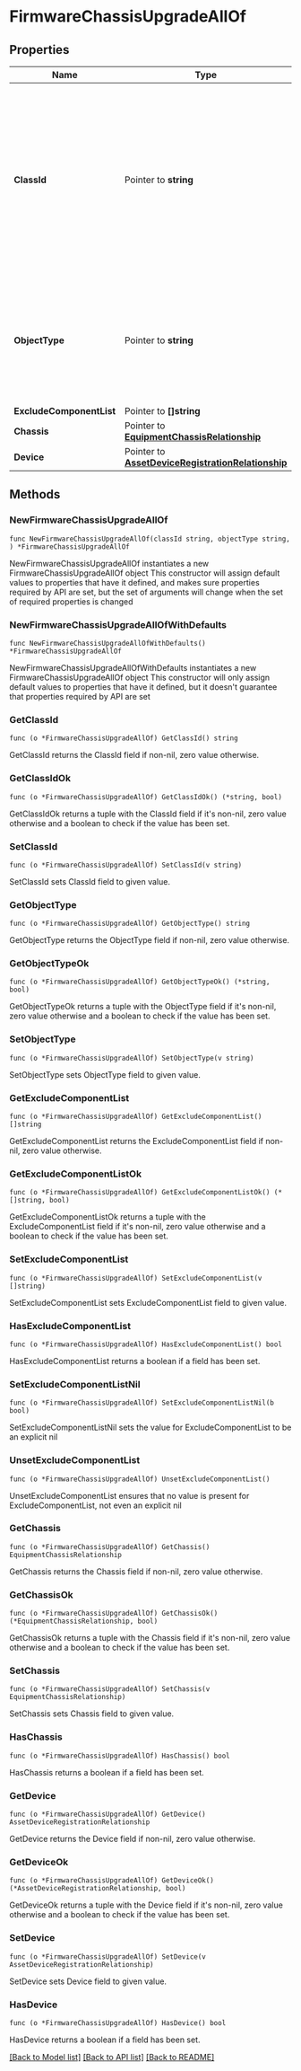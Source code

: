 # FirmwareChassisUpgradeAllOf

## Properties

Name | Type | Description | Notes
------------ | ------------- | ------------- | -------------
**ClassId** | Pointer to **string** | The fully-qualified name of the instantiated, concrete type. This property is used as a discriminator to identify the type of the payload when marshaling and unmarshaling data. | [default to "firmware.ChassisUpgrade"]
**ObjectType** | Pointer to **string** | The fully-qualified name of the instantiated, concrete type. The value should be the same as the &#39;ClassId&#39; property. | [default to "firmware.ChassisUpgrade"]
**ExcludeComponentList** | Pointer to **[]string** |  | [optional] 
**Chassis** | Pointer to [**EquipmentChassisRelationship**](EquipmentChassisRelationship.md) |  | [optional] 
**Device** | Pointer to [**AssetDeviceRegistrationRelationship**](AssetDeviceRegistrationRelationship.md) |  | [optional] 

## Methods

### NewFirmwareChassisUpgradeAllOf

`func NewFirmwareChassisUpgradeAllOf(classId string, objectType string, ) *FirmwareChassisUpgradeAllOf`

NewFirmwareChassisUpgradeAllOf instantiates a new FirmwareChassisUpgradeAllOf object
This constructor will assign default values to properties that have it defined,
and makes sure properties required by API are set, but the set of arguments
will change when the set of required properties is changed

### NewFirmwareChassisUpgradeAllOfWithDefaults

`func NewFirmwareChassisUpgradeAllOfWithDefaults() *FirmwareChassisUpgradeAllOf`

NewFirmwareChassisUpgradeAllOfWithDefaults instantiates a new FirmwareChassisUpgradeAllOf object
This constructor will only assign default values to properties that have it defined,
but it doesn't guarantee that properties required by API are set

### GetClassId

`func (o *FirmwareChassisUpgradeAllOf) GetClassId() string`

GetClassId returns the ClassId field if non-nil, zero value otherwise.

### GetClassIdOk

`func (o *FirmwareChassisUpgradeAllOf) GetClassIdOk() (*string, bool)`

GetClassIdOk returns a tuple with the ClassId field if it's non-nil, zero value otherwise
and a boolean to check if the value has been set.

### SetClassId

`func (o *FirmwareChassisUpgradeAllOf) SetClassId(v string)`

SetClassId sets ClassId field to given value.


### GetObjectType

`func (o *FirmwareChassisUpgradeAllOf) GetObjectType() string`

GetObjectType returns the ObjectType field if non-nil, zero value otherwise.

### GetObjectTypeOk

`func (o *FirmwareChassisUpgradeAllOf) GetObjectTypeOk() (*string, bool)`

GetObjectTypeOk returns a tuple with the ObjectType field if it's non-nil, zero value otherwise
and a boolean to check if the value has been set.

### SetObjectType

`func (o *FirmwareChassisUpgradeAllOf) SetObjectType(v string)`

SetObjectType sets ObjectType field to given value.


### GetExcludeComponentList

`func (o *FirmwareChassisUpgradeAllOf) GetExcludeComponentList() []string`

GetExcludeComponentList returns the ExcludeComponentList field if non-nil, zero value otherwise.

### GetExcludeComponentListOk

`func (o *FirmwareChassisUpgradeAllOf) GetExcludeComponentListOk() (*[]string, bool)`

GetExcludeComponentListOk returns a tuple with the ExcludeComponentList field if it's non-nil, zero value otherwise
and a boolean to check if the value has been set.

### SetExcludeComponentList

`func (o *FirmwareChassisUpgradeAllOf) SetExcludeComponentList(v []string)`

SetExcludeComponentList sets ExcludeComponentList field to given value.

### HasExcludeComponentList

`func (o *FirmwareChassisUpgradeAllOf) HasExcludeComponentList() bool`

HasExcludeComponentList returns a boolean if a field has been set.

### SetExcludeComponentListNil

`func (o *FirmwareChassisUpgradeAllOf) SetExcludeComponentListNil(b bool)`

 SetExcludeComponentListNil sets the value for ExcludeComponentList to be an explicit nil

### UnsetExcludeComponentList
`func (o *FirmwareChassisUpgradeAllOf) UnsetExcludeComponentList()`

UnsetExcludeComponentList ensures that no value is present for ExcludeComponentList, not even an explicit nil
### GetChassis

`func (o *FirmwareChassisUpgradeAllOf) GetChassis() EquipmentChassisRelationship`

GetChassis returns the Chassis field if non-nil, zero value otherwise.

### GetChassisOk

`func (o *FirmwareChassisUpgradeAllOf) GetChassisOk() (*EquipmentChassisRelationship, bool)`

GetChassisOk returns a tuple with the Chassis field if it's non-nil, zero value otherwise
and a boolean to check if the value has been set.

### SetChassis

`func (o *FirmwareChassisUpgradeAllOf) SetChassis(v EquipmentChassisRelationship)`

SetChassis sets Chassis field to given value.

### HasChassis

`func (o *FirmwareChassisUpgradeAllOf) HasChassis() bool`

HasChassis returns a boolean if a field has been set.

### GetDevice

`func (o *FirmwareChassisUpgradeAllOf) GetDevice() AssetDeviceRegistrationRelationship`

GetDevice returns the Device field if non-nil, zero value otherwise.

### GetDeviceOk

`func (o *FirmwareChassisUpgradeAllOf) GetDeviceOk() (*AssetDeviceRegistrationRelationship, bool)`

GetDeviceOk returns a tuple with the Device field if it's non-nil, zero value otherwise
and a boolean to check if the value has been set.

### SetDevice

`func (o *FirmwareChassisUpgradeAllOf) SetDevice(v AssetDeviceRegistrationRelationship)`

SetDevice sets Device field to given value.

### HasDevice

`func (o *FirmwareChassisUpgradeAllOf) HasDevice() bool`

HasDevice returns a boolean if a field has been set.


[[Back to Model list]](../README.md#documentation-for-models) [[Back to API list]](../README.md#documentation-for-api-endpoints) [[Back to README]](../README.md)


